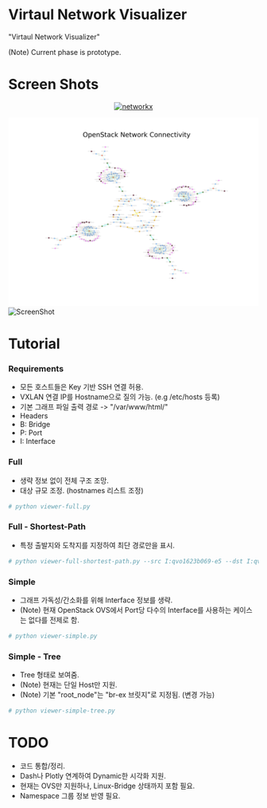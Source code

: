 # Virtaul Network Visualizer

"Virtaul Network Visualizer"

(Note) Current phase is prototype.

# Screen Shots

<div>
    <a href="https://plot.ly/~call518/0/?share_key=8311TGGGOaQIdsOFp8LG1L" target="_blank" title="networkx" style="display: block; text-align: center;"><img src="https://plot.ly/~call518/0.png?share_key=8311TGGGOaQIdsOFp8LG1L" alt="networkx" style="max-width: 100%;width: 600px;"  width="600" onerror="this.onerror=null;this.src='https://plot.ly/404.png';" /></a>
</div>

![ScreenShot](README/Ex1-OpenStack-Network-Connectivity.png?raw=true)
![ScreenShot](README/Ex2-OpenStack-Network-Connectivity.png?raw=true)

# Tutorial

### Requirements

* 모든 호스트들은 Key 기반 SSH 연결 허용.
* VXLAN 연결 IP를 Hostname으로 질의 가능. (e.g /etc/hosts 등록)
* 기본 그래프 파일 출력 경로 -> "/var/www/html/"
* Headers
 * B: Bridge
 * P: Port
 * I: Interface

### Full

* 생략 정보 없이 전체 구조 조망.
* 대상 규모 조정. (hostnames 리스트 조정)

```bash
# python viewer-full.py
```

### Full - Shortest-Path

* 특정 출발지와 도착지를 지정하여 최단 경로만을 표시.

```bash
# python viewer-full-shortest-path.py --src I:qvo1623b069-e5 --dst I:qvob6a8f706-db
```

### Simple

* 그래프 가독성/간소화를 위해 Interface 정보를 생략.
* (Note) 현재 OpenStack OVS에서 Port당 다수의 Interface를 사용하는 케이스는 없다를 전제로 함.

```bash
# python viewer-simple.py
```

### Simple - Tree

* Tree 형태로 보여줌.
* (Note) 현재는 단일 Host만 지원.
* (Note) 기본 "root_node"는 "br-ex 브릿지"로 지정됨. (변경 가능)

```bash
# python viewer-simple-tree.py
```

# TODO

* 코드 통합/정리.
* Dash나 Plotly 연계하여 Dynamic한 시각화 지원.
* 현재는 OVS만 지원하나, Linux-Bridge 상태까지 포함 필요.
* Namespace 그룹 정보 반영 필요.
